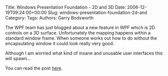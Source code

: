 Title: Windows Presentation Foundation - 2D and 3D
Date: 2006-12-19T09:24:00+00:00
Slug: windows-presentation-foundation-2d-and
Category: 
Tags: 
Authors: Garry Bodsworth

The WPF team has just blogged about a new feature in WPF which is 2D controls on a 3D surface.  Unfortunately the mapping happens within a standard window frame.  When someone works out how to do without the encapsulating window it could look really very good.

Although I am worried what kind of insane and unusable user interfaces this will spawn...

You can read the post <a href="http://blogs.msdn.com/wpf3d/archive/2006/12/12/interacting-with-2d-on-3d-in-wpf.aspx">here</a>.
